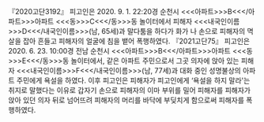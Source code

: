 『2020고단3192』
피고인은 2020. 9. 1. 22:20경 순천시 <<<아파트>>>B<<</아파트>>>아파트 <<<동>>>C<<</동>>>동 놀이터에서 피해자 <<<내국인이름>>>D<<</내국인이름>>>(남, 65세)과 말다툼을 하다가 화가 나 손으로 피해자의 멱살을 잡아 흔들고 피해자의 얼굴에 침을 뱉어 폭행하였다.
『2021고단75』
피고인은 2020. 6. 23. 10:00경 전남 순천시 <<<아파트>>>B<<</아파트>>>아파트 <<<동>>>E<<</동>>>동 놀이터에서, 같은 아파트 주민으로서 그곳 의자에 앉아 있는 피해자 <<<내국인이름>>>F<<</내국인이름>>>(남, 77세)과 대화 중인 성명불상의 아파트 주민에게 욕설을 하였다.
이후 피고인은 피해자가 피고인에게 ‘욕설을 하지 말라'는 취지로 말했다는 이유로 갑자기 손으로 피해자의 이마 부위를 밀어 피해자를 피해자가 앉아 있던 의자 뒤로 넘어뜨려 피해자의 머리를 바닥에 부딪치게 함으로써 피해자를 폭행하였다.